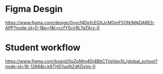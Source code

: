 


# Figma Desgin
https://www.figma.com/design/0vycf4DpfcEGXJcMGmF5ON/MADARES-APP?node-id=0-1&p=f&t=ccfY5cir8LYaTArz-0

# Student workflow
https://www.figma.com/board/0qZpMm4Dj4BbCTjigVavXL/global_school?node-id=16-1266&t=k8THD1uoNZdKDyIm-0